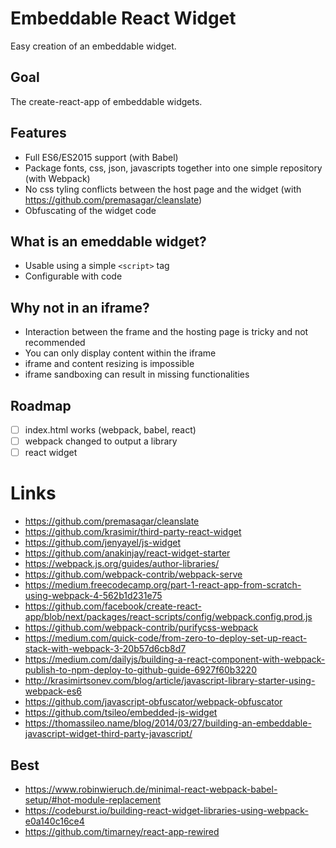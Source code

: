 # Embeddable React Widget

Easy creation of an embeddable widget.

## Goal

The create-react-app of embeddable widgets.

## Features

* Full ES6/ES2015 support (with Babel)
* Package fonts, css, json, javascripts together into one simple repository (with Webpack)
* No css tyling conflicts between the host page and the widget (with https://github.com/premasagar/cleanslate)
* Obfuscating of the widget code

## What is an emeddable widget?

* Usable using a simple `<script>` tag
* Configurable with code


## Why not in an iframe?

* Interaction between the frame and the hosting page is tricky and not recommended
* You can only display content within the iframe
* iframe and content resizing is impossible
* iframe sandboxing can result in missing functionalities


## Roadmap

- [ ] index.html works (webpack, babel, react)
- [ ] webpack changed to output a library
- [ ] react widget

# Links
* https://github.com/premasagar/cleanslate
* https://github.com/krasimir/third-party-react-widget
* https://github.com/jenyayel/js-widget
* https://github.com/anakinjay/react-widget-starter
* https://webpack.js.org/guides/author-libraries/
* https://github.com/webpack-contrib/webpack-serve
* https://medium.freecodecamp.org/part-1-react-app-from-scratch-using-webpack-4-562b1d231e75
* https://github.com/facebook/create-react-app/blob/next/packages/react-scripts/config/webpack.config.prod.js
* https://github.com/webpack-contrib/purifycss-webpack
* https://medium.com/quick-code/from-zero-to-deploy-set-up-react-stack-with-webpack-3-20b57d6cb8d7
* https://medium.com/dailyjs/building-a-react-component-with-webpack-publish-to-npm-deploy-to-github-guide-6927f60b3220
* http://krasimirtsonev.com/blog/article/javascript-library-starter-using-webpack-es6
* https://github.com/javascript-obfuscator/webpack-obfuscator
* https://github.com/tsileo/embedded-js-widget
* https://thomassileo.name/blog/2014/03/27/building-an-embeddable-javascript-widget-third-party-javascript/

## Best
* https://www.robinwieruch.de/minimal-react-webpack-babel-setup/#hot-module-replacement
* https://codeburst.io/building-react-widget-libraries-using-webpack-e0a140c16ce4
* https://github.com/timarney/react-app-rewired
